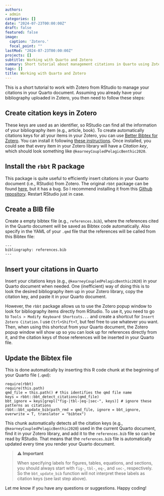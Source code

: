 ```yaml
---
authors:
- admin
categories: []
date: "2024-07-23T00:00:00Z"
draft: false
featured: false
image:
  caption: 'Zotero.'
  focal_point: ""
lastMod: "2024-07-23T00:00:00Z"
projects: []
subtitle: Working with Quarto and Zotero
summary: Short tutorial about management citations in Quarto using Zotero
tags: []
title: Working with Quarto and Zotero
---
```


This is a short tutorial to work with Zotero from RStudio to manage your citations in your Quarto document. Assuming you already have your bibliography uploaded in Zotero, you then need to follow these steps:

## Create citation keys in Zotero

These keys are used as an identifier, so RStudio can find all the information of your bibliography item (e.g., article, book). To create automatically citations keys for all your items in your Zotero, you can use [Better Bibtex for Zotero](https://retorque.re/zotero-better-bibtex/). You can install it following [these instructions](https://retorque.re/zotero-better-bibtex/installation/index.html). Once installed, you could see that every item in your Zotero library will have a *Citation key*, which should look something like `@kearneyCoupledPelagicBenthic2020`.

## Install the `rbbt` R package

This package is quite useful to efficiently insert citations in your Quarto document (i.e., RStudio) from Zotero. The original `rbbt` package can be found [here](https://github.com/paleolimbot/rbbt), but it has a bug. So I recommend installing it from this [Github repository](https://github.com/wmoldham/rbbt). Restart RStudio just in case. 

## Create a BIB file

Create a empty bibtex file (e.g., `references.bib`), where the references cited in the Quarto document will be saved as Bibtex code automatically. Also specify in the YAML of your `.qmd` file that the references will be called from this Bibtex file:

```{r, eval=FALSE}
---
bibliography: references.bib
---
```

## Insert your citations in Quarto

Insert your citations keys (e.g., `@kearneyCoupledPelagicBenthic2020`) in your Quarto document when needed. One (inefficient) way of doing this is to look the desired bibliography item up in your Zotero library, copy the citation key, and paste it in your Quarto document. 

However, the `rbbt` package allows us to use the Zotero popup window to look for bibliography items directly from RStudio. To use it, you need to go to `Tools > Modify Keyboard Shortcuts...` and create a shortcut for `Insert Zotero Citation`. I use `Ctrl+Shift+T`, but feel free to use whatever you want. Then, when using this shortcut from your Quarto document, the Zotero popup window will show up so you can look up for references directly from it, and the citation keys of those references will be inserted in your Quarto file. 

## Update the Bibtex file

This is done automatically by inserting this R code chunk at the beginning of your Quarto file (`.qmd`):

```{r, eval=FALSE}
require(rbbt)
require(this.path)
qmd_file = this.path() # this identifies the qmd file name
keys = rbbt::bbt_detect_citations(qmd_file)
bbt_ignore = keys[grepl("fig-|tbl-|eq-|sec-", keys)] # ignore these patterns as citations
rbbt::bbt_update_bib(path_rmd = qmd_file, ignore = bbt_ignore, overwrite = T, translator = "bibtex")
```

This chunk automatically detects all the citation keys (e.g., `@kearneyCoupledPelagicBenthic2020`) used in the current Quarto document, find it in your Zotero library, and add it to the `references.bib` file so can be read by RStudio. That means that the `references.bib` file is automatically updated every time you render your Quarto document.

> :warning: **Important**
>
> When specifying labels for figures, tables, equations, and sections, you should always start with `fig-`, `tbl-`, `eq-`, and `sec-`, respectively. So the `bbt_update_bib` function will not interpret these labels as citation keys (see last step above).

Let me know if you have any questions or suggestions. Happy coding!